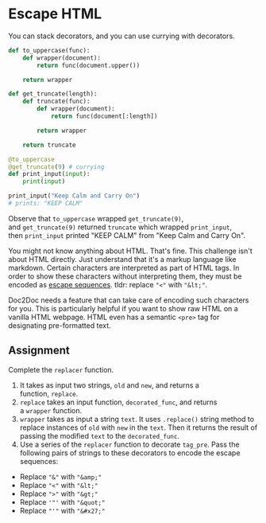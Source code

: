 # Escape HTML

You can stack decorators, and you can use currying with decorators.

```py
def to_uppercase(func):
    def wrapper(document):
        return func(document.upper())

    return wrapper

def get_truncate(length):
    def truncate(func):
        def wrapper(document):
            return func(document[:length])

        return wrapper

    return truncate

@to_uppercase
@get_truncate(9) # currying
def print_input(input):
    print(input)

print_input("Keep Calm and Carry On")
# prints: "KEEP CALM"
```

Observe that `to_uppercase` wrapped `get_truncate(9)`, and `get_truncate(9)` returned `truncate` which wrapped `print_input`, then `print_input` printed "KEEP CALM" from "Keep Calm and Carry On".

You might not know anything about HTML. That's fine. This challenge isn't about HTML directly. Just understand that it's a markup language like markdown. Certain characters are interpreted as part of HTML tags. In order to show these characters without interpreting them, they must be encoded as [escape sequences](https://www.w3.org/MarkUp/html-spec/html-spec_9.html#SEC9.7.1). tldr: replace `"<"` with `"&lt;"`.

Doc2Doc needs a feature that can take care of encoding such characters for you. This is particularly helpful if you want to show raw HTML on a vanilla HTML webpage. HTML even has a semantic `<pre>` tag for designating pre-formatted text.

## Assignment

Complete the `replacer` function.

1. It takes as input two strings, `old` and `new`, and returns a function, `replace`.
2. `replace` takes an input function, `decorated_func`, and returns a `wrapper` function.
3. `wrapper` takes as input a string `text`. It uses `.replace()` string method to replace instances of `old` with `new` in the `text`. Then it returns the result of passing the modified `text` to the `decorated_func`.
4. Use a series of the `replacer` function to decorate `tag_pre`. Pass the following pairs of strings to these decorators to encode the escape sequences:

- Replace `"&"` with `"&amp;"`
- Replace `"<"` with `"&lt;"`
- Replace `">"` with `"&gt;"`
- Replace `'"'` with `"&quot;"`
- Replace `"'"` with `"&#x27;"`
